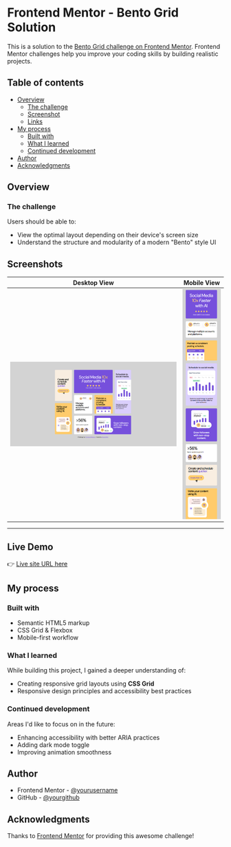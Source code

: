 # Frontend Mentor - Bento Grid Solution

This is a solution to the [Bento Grid challenge on Frontend Mentor](https://www.frontendmentor.io). Frontend Mentor challenges help you improve your coding skills by building realistic projects.

## Table of contents

- [Overview](#overview)
  - [The challenge](#the-challenge)
  - [Screenshot](#screenshot)
  - [Links](#links)
- [My process](#my-process)
  - [Built with](#built-with)
  - [What I learned](#what-i-learned)
  - [Continued development](#continued-development)
- [Author](#author)
- [Acknowledgments](#acknowledgments)

## Overview

### The challenge

Users should be able to:

- View the optimal layout depending on their device's screen size
- Understand the structure and modularity of a modern "Bento" style UI

##  Screenshots

| Desktop View | Mobile View |
|--------------|-------------|
| ![Desktop](./assets/images/Screenshot%20desktop.png) | ![Mobile](./assets/images/Screenshot%20mobile.png) |

---
##  Live Demo

👉 [Live site URL here](https://muratkilci067.github.io/Testimonials-grid-section/)

## My process

### Built with

- Semantic HTML5 markup
- CSS Grid & Flexbox
- Mobile-first workflow

### What I learned

While building this project, I gained a deeper understanding of:

- Creating responsive grid layouts using **CSS Grid**
- Responsive design principles and accessibility best practices

### Continued development

Areas I'd like to focus on in the future:

- Enhancing accessibility with better ARIA practices
- Adding dark mode toggle
- Improving animation smoothness

## Author

- Frontend Mentor - [@yourusername](https://www.frontendmentor.io/profile/muratkilci067)
- GitHub - [@yourgithub](https://github.com/muratkilci067)

## Acknowledgments

Thanks to [Frontend Mentor](https://www.frontendmentor.io) for providing this awesome challenge!
